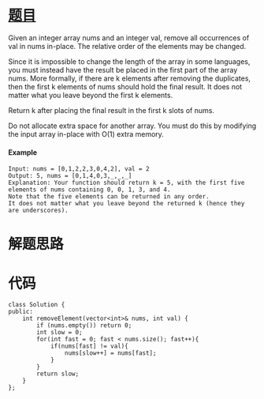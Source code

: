 # [题目](https://leetcode-cn.com/problems/remove-element/)
Given an integer array nums and an integer val, remove all occurrences of val in nums in-place. The relative order of the elements may be changed.

Since it is impossible to change the length of the array in some languages, you must instead have the result be placed in the first part of the array nums. More formally, if there are k elements after removing the duplicates, then the first k elements of nums should hold the final result. It does not matter what you leave beyond the first k elements.

Return k after placing the final result in the first k slots of nums.

Do not allocate extra space for another array. You must do this by modifying the input array in-place with O(1) extra memory.

#### Example
```
Input: nums = [0,1,2,2,3,0,4,2], val = 2
Output: 5, nums = [0,1,4,0,3,_,_,_]
Explanation: Your function should return k = 5, with the first five elements of nums containing 0, 0, 1, 3, and 4.
Note that the five elements can be returned in any order.
It does not matter what you leave beyond the returned k (hence they are underscores).
```

# 解题思路



# 代码
```
class Solution {
public:
    int removeElement(vector<int>& nums, int val) {
        if (nums.empty()) return 0;
        int slow = 0;
        for(int fast = 0; fast < nums.size(); fast++){
            if(nums[fast] != val){
                nums[slow++] = nums[fast];
            }
        }
        return slow;
    }
};
```
